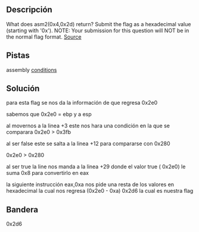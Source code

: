 ## Descripción
What does asm2(0x4,0x2d) return? Submit the flag as a hexadecimal value (starting with '0x'). NOTE: Your submission for this question will NOT be in the normal flag format. [Source](https://jupiter.challenges.picoctf.org/static/ceac75672637589213b952abe32c84b3/test.S)
## Pistas 
assembly [conditions](https://www.tutorialspoint.com/assembly_programming/assembly_conditions.htm)
## Solución
para esta flag  se nos da la información de que  regresa 0x2e0

sabemos que 0x2e0 = ebp y a esp

al movernos a la linea  +3 este nos hara una condición en la que se comparara 
0x2e0 > 0x3fb

al ser false este se salta a la linea +12 para compararse con 0x280

0x2e0 >  0x280

al ser  true la line nos manda a la linea +29 donde el valor true ( 0x2e0) le suma 0x8 para convertirlo en eax

la siguiente instrucción eax,0xa nos pide una resta de los valores en hexadecimal la cual nos  regresa
(0x2e0 - 0xa)
0x2d6 la cual es nuestra flag


## Bandera
0x2d6